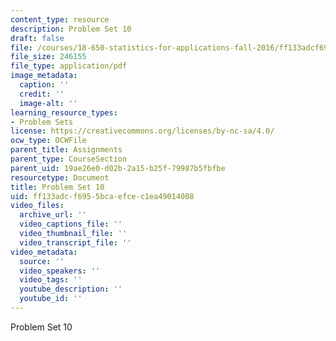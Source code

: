 ```yaml
---
content_type: resource
description: Problem Set 10
draft: false
file: /courses/18-650-statistics-for-applications-fall-2016/ff133adcf6955bcaefcec1ea49014008_MIT18_650F16_PSet10.pdf
file_size: 246155
file_type: application/pdf
image_metadata:
  caption: ''
  credit: ''
  image-alt: ''
learning_resource_types:
- Problem Sets
license: https://creativecommons.org/licenses/by-nc-sa/4.0/
ocw_type: OCWFile
parent_title: Assignments
parent_type: CourseSection
parent_uid: 19ae26e0-d02b-2a15-b25f-79987b5fbfbe
resourcetype: Document
title: Problem Set 10
uid: ff133adc-f695-5bca-efce-c1ea49014008
video_files:
  archive_url: ''
  video_captions_file: ''
  video_thumbnail_file: ''
  video_transcript_file: ''
video_metadata:
  source: ''
  video_speakers: ''
  video_tags: ''
  youtube_description: ''
  youtube_id: ''
---
```

Problem Set 10